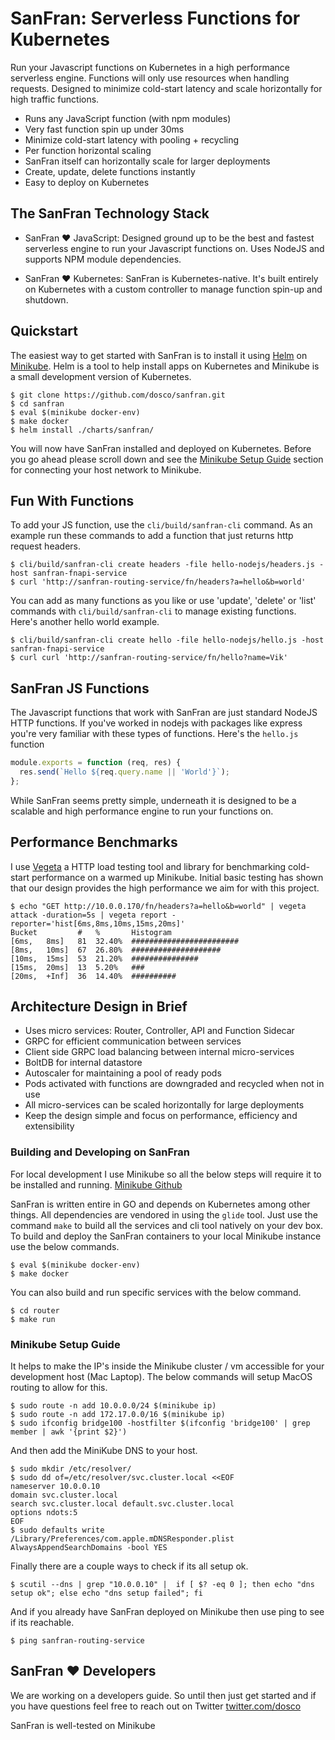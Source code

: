 # SanFran: Serverless Functions for Kubernetes

Run your Javascript functions on Kubernetes in a high performance serverless engine.  Functions will only use resources when handling requests. Designed to minimize cold-start latency and scale horizontally for high traffic functions.

- Runs any JavaScript function (with npm modules)
- Very fast function spin up under 30ms
- Minimize cold-start latency with pooling + recycling
- Per function horizontal scaling
- SanFran itself can horizontally scale for larger deployments
- Create, update, delete functions instantly
- Easy to deploy on Kubernetes

## The SanFran Technology Stack

- SanFran :heart: JavaScript: Designed ground up to be the best and fastest serverless engine to run your Javascript functions on. Uses NodeJS and supports NPM module dependencies.

- SanFran :heart: Kubernetes: SanFran is Kubernetes-native. It's built entirely on Kubernetes with a custom controller to manage function spin-up and shutdown.

## Quickstart

The easiest way to get started with SanFran is to install it using [Helm](https://github.com/kubernetes/helm) on [Minikube](https://github.com/kubernetes/minikube). Helm is a tool to help install apps on Kubernetes and Minikube is a small development version of Kubernetes.

```console
$ git clone https://github.com/dosco/sanfran.git
$ cd sanfran
$ eval $(minikube docker-env)
$ make docker
$ helm install ./charts/sanfran/
```

You will now have SanFran installed and deployed on Kubernetes. Before you go ahead please scroll down and see the [Minikube Setup Guide](#minikube-setup-guide) section for connecting your host network to Minikube.

## Fun With Functions

To add your JS function, use the `cli/build/sanfran-cli` command. As an example run these commands to add a function that just returns http request headers.

```console
$ cli/build/sanfran-cli create headers -file hello-nodejs/headers.js -host sanfran-fnapi-service
$ curl 'http://sanfran-routing-service/fn/headers?a=hello&b=world'
```

You can add as many functions as you like or use 'update', 'delete' or 'list' commands with
`cli/build/sanfran-cli` to manage existing functions. Here's another hello world example.

```console
$ cli/build/sanfran-cli create hello -file hello-nodejs/hello.js -host sanfran-fnapi-service
$ curl curl 'http://sanfran-routing-service/fn/hello?name=Vik'
```

## SanFran JS Functions

The Javascript functions that work with SanFran are just standard NodeJS HTTP functions. If you've worked in nodejs with packages like express you're very familiar with these types of functions. Here's the `hello.js` function

```javascript
module.exports = function (req, res) {
  res.send(`Hello ${req.query.name || 'World'}`);
};
```

While SanFran seems pretty simple, underneath it is designed to be a scalable and high performance engine to run your functions on.

## Performance Benchmarks

I use [Vegeta](https://github.com/tsenart/vegeta) a HTTP load testing tool and library for benchmarking cold-start performance on a warmed up Minikube. Initial basic testing has shown that our design provides the high performance we aim for with this project.

```console
$ echo "GET http://10.0.0.170/fn/headers?a=hello&b=world" | vegeta attack -duration=5s | vegeta report -reporter='hist[6ms,8ms,10ms,15ms,20ms]'
Bucket         #   %       Histogram
[6ms,   8ms]   81  32.40%  ########################
[8ms,   10ms]  67  26.80%  ####################
[10ms,  15ms]  53  21.20%  ###############
[15ms,  20ms]  13  5.20%   ###
[20ms,  +Inf]  36  14.40%  ##########
```

## Architecture Design in Brief

- Uses micro services: Router, Controller, API and Function Sidecar
- GRPC for efficient communication between services
- Client side GRPC load balancing between internal micro-services
- BoltDB for internal datastore
- Autoscaler for maintaining a pool of ready pods
- Pods activated with functions are downgraded and recycled when not in use
- All micro-services can be scaled horizontally for large deployments
- Keep the design simple and focus on performance, efficiency and extensibility

### Building and Developing on SanFran

For local development I use Minikube so all the below steps will require it to be installed and running. [Minikube Github](https://github.com/kubernetes/minikube)

SanFran is written entire in GO and depends on Kubernetes among other things. All dependencies are vendored in using the `glide` tool. Just use the command `make` to build all the services and cli tool natively on your dev box. To build and deploy the SanFran containers to your local Minikube instance use the below commands.

```console
$ eval $(minikube docker-env)
$ make docker
```

You can also build and run specific services with the below command.

```console
$ cd router
$ make run
```

### Minikube Setup Guide

It helps to make the IP's inside the Minikube cluster / vm accessible for your development host (Mac Laptop). The below commands will setup MacOS routing to allow for this.

```console
$ sudo route -n add 10.0.0.0/24 $(minikube ip)
$ sudo route -n add 172.17.0.0/16 $(minikube ip)
$ sudo ifconfig bridge100 -hostfilter $(ifconfig 'bridge100' | grep member | awk '{print $2}')
```

And then add the MiniKube DNS to your host.

```console
$ sudo mkdir /etc/resolver/
$ sudo dd of=/etc/resolver/svc.cluster.local <<EOF
nameserver 10.0.0.10
domain svc.cluster.local
search svc.cluster.local default.svc.cluster.local
options ndots:5
EOF
$ sudo defaults write /Library/Preferences/com.apple.mDNSResponder.plist AlwaysAppendSearchDomains -bool YES
```

Finally there are a couple ways to check if its all setup ok.

```
$ scutil --dns | grep "10.0.0.10" |  if [ $? -eq 0 ]; then echo "dns setup ok"; else echo "dns setup failed"; fi
```

And if you already have SanFran deployed on Minikube then use ping to see if its reachable.

```
$ ping sanfran-routing-service
```

## SanFran :heart: Developers

We are working on a developers guide. So until then just get started and if you have questions feel free to reach out on Twitter [twitter.com/dosco](https://twitter.com/dosco)

SanFran is well-tested on Minikube
